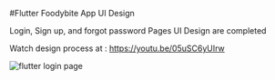 #Flutter Foodybite App UI Design 

Login, Sign up, and forgot password Pages UI Design are completed

Watch design process at : https://youtu.be/05uSC6yUIrw

![flutter login page](https://i.imgur.com/YPs3xkW.jpg)
